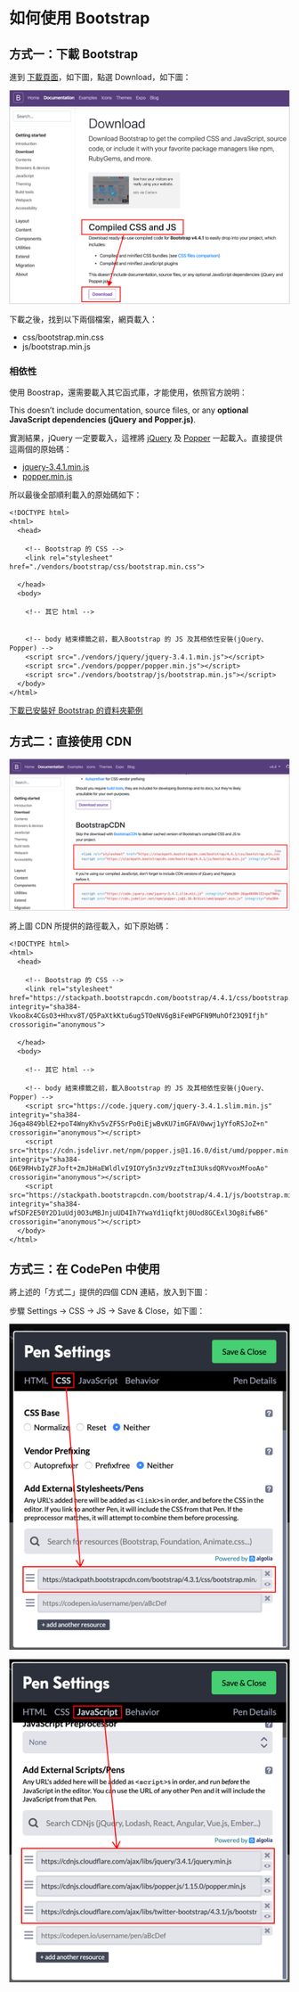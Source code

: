 # 如何使用 Bootstrap

## 方式一：下載 Bootstrap

進到 [下載頁面](https://getbootstrap.com/docs/4.4/getting-started/download/)，如下圖，點選 Download，如下圖：

![&#x5716;&#x4E00;&#xFF1A;&#x4E0B;&#x8F09; Bootstrap](../../.gitbook/assets/bootstrap_download_hint.png)

下載之後，找到以下兩個檔案，網頁載入：

* css/bootstrap.min.css
* js/bootstrap.min.js

### 相依性

使用 Boostrap，還需要載入其它函式庫，才能使用，依照官方說明：

This doesn’t include documentation, source files, or any **optional JavaScript dependencies \(jQuery and Popper.js\)**.

實測結果，jQuery 一定要載入，這裡將 [jQuery](https://jquery.com/) 及 [Popper](https://popper.js.org/) 一起載入。直接提供這兩個的原始碼：

* [jquery-3.4.1.min.js](https://code.jquery.com/jquery-3.4.1.min.js)
* [popper.min.js](https://cdn.jsdelivr.net/npm/popper.js@1.16.0/dist/umd/popper.min.js)

所以最後全部順利載入的原始碼如下：

```markup
<!DOCTYPE html>
<html>
  <head>

    <!-- Bootstrap 的 CSS -->
    <link rel="stylesheet" href="./vendors/bootstrap/css/bootstrap.min.css">
  
  </head>
  <body>
  
    <!-- 其它 html -->

        
    <!-- body 結束標籤之前，載入Bootstrap 的 JS 及其相依性安裝(jQuery、Popper) -->
    <script src="./vendors/jquery/jquery-3.4.1.min.js"></script>
    <script src="./vendors/popper/popper.min.js"></script>
    <script src="./vendors/bootstrap/js/bootstrap.min.js"></script>
  </body>
</html>
```

[下載已安裝好 Bootstrap 的資料夾範例](http://notes.carlos-studio.com/download/bootstrap_installed_sample.zip)

## 方式二：直接使用 CDN

![&#x5716;&#x4E8C;&#xFF1A;Bootstrap CDN](../../.gitbook/assets/bootstrap_download_cdn_hint.png)

將上圖 CDN 所提供的路徑載入，如下原始碼：

```markup
<!DOCTYPE html>
<html>
  <head>

    <!-- Bootstrap 的 CSS -->
    <link rel="stylesheet" href="https://stackpath.bootstrapcdn.com/bootstrap/4.4.1/css/bootstrap.min.css" integrity="sha384-Vkoo8x4CGsO3+Hhxv8T/Q5PaXtkKtu6ug5TOeNV6gBiFeWPGFN9MuhOf23Q9Ifjh" crossorigin="anonymous">
    
  </head>
  <body>
  
    <!-- 其它 html -->
        
    <!-- body 結束標籤之前，載入Bootstrap 的 JS 及其相依性安裝(jQuery、Popper) -->
    <script src="https://code.jquery.com/jquery-3.4.1.slim.min.js" integrity="sha384-J6qa4849blE2+poT4WnyKhv5vZF5SrPo0iEjwBvKU7imGFAV0wwj1yYfoRSJoZ+n" crossorigin="anonymous"></script>
    <script src="https://cdn.jsdelivr.net/npm/popper.js@1.16.0/dist/umd/popper.min.js" integrity="sha384-Q6E9RHvbIyZFJoft+2mJbHaEWldlvI9IOYy5n3zV9zzTtmI3UksdQRVvoxMfooAo" crossorigin="anonymous"></script>
    <script src="https://stackpath.bootstrapcdn.com/bootstrap/4.4.1/js/bootstrap.min.js" integrity="sha384-wfSDF2E50Y2D1uUdj0O3uMBJnjuUD4Ih7YwaYd1iqfktj0Uod8GCExl3Og8ifwB6" crossorigin="anonymous"></script>
  </body>
</html>
```

## 方式三：在 CodePen 中使用

將上述的「方式二」提供的四個 CDN 連結，放入到下圖：

步驟 Settings → CSS → JS → Save & Close，如下圖：

![&#x5716;&#x4E00;&#xFF1A;&#x8F09;&#x5165; Bootstrap CSS](../../.gitbook/assets/zai-ru-bootstrapcss.png)

![&#x5716;&#x4E8C;&#xFF1A;&#x8F09;&#x5165; Bootstrap &#x76F8;&#x95DC;&#x7684; JS](../../.gitbook/assets/zai-ru-bootstrap-xiang-guan-js.png)

